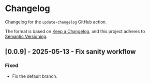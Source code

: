 # Changelog

Changelog for the `update-changelog` GitHub action.

The format is based on [Keep a Changelog](https://keepachangelog.com/en/1.1.0/),
and this project adheres to [Semantic Versioning](https://semver.org/spec/v2.0.0.html).
## [0.0.9] - 2025-05-13 - Fix sanity workflow

### Fixed

- Fix the default branch.

